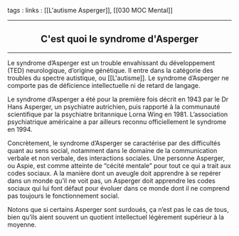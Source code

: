 tags : 
links : [[L'autisme Asperger]], [[030 MOC Mental]]

****

<h2 style="text-align: center;"> C'est quoi le syndrome d'Asperger </h2>

****

Le syndrome d’Asperger est un trouble envahissant du développement (TED) neurologique, d’origine génétique. Il entre dans la catégorie des troubles du spectre autistique, ou [[L'autisme]]. Le syndrome d’Asperger ne comporte pas de déficience intellectuelle ni de retard de langage.

Le syndrome d’Asperger a été pour la première fois décrit en 1943 par le Dr Hans Asperger, un psychiatre autrichien, puis rapporté à la communauté scientifique par la psychiatre britannique Lorna Wing en 1981. L’association psychiatrique américaine a par ailleurs reconnu officiellement le syndrome en 1994.

Concrètement, le syndrome d’Asperger se caractérise par des difficultés quant au sens social, notamment dans le domaine de la communication verbale et non verbale, des interactions sociales. Une personne Asperger, ou Aspie, est comme atteinte de “cécité mentale” pour tout ce qui a trait aux codes sociaux. A la manière dont un aveugle doit apprendre à se repérer dans un monde qu’il ne voit pas, un Asperger doit apprendre les codes sociaux qui lui font défaut pour évoluer dans ce monde dont il ne comprend pas toujours le fonctionnement social.

Notons que si certains Asperger sont surdoués, ça n’est pas le cas de tous, bien qu’ils aient souvent un quotient intellectuel légèrement supérieur à la moyenne.